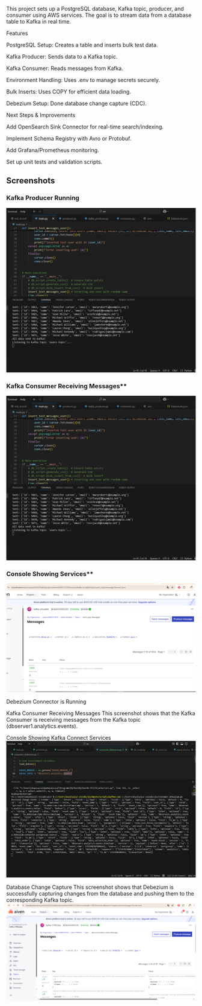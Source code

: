 This project sets up a PostgreSQL database, Kafka topic, producer, and consumer using AWS services. The goal is to stream data from a database table to Kafka in real time.

Features

PostgreSQL Setup: Creates a table and inserts bulk test data.

Kafka Producer: Sends data to a Kafka topic.

Kafka Consumer: Reads messages from Kafka.

Environment Handling: Uses .env to manage secrets securely.

Bulk Inserts: Uses COPY for efficient data loading.

Debezium Setup: Done database change capture (CDC).

Next Steps & Improvements

Add OpenSearch Sink Connector for real-time search/indexing.

Implement Schema Registry with Avro or Protobuf.

Add Grafana/Prometheus monitoring.

Set up unit tests and validation scripts.


## **Screenshots**
### **Kafka Producer Running**
![Kafka Producer](screenshots_of_progress/progress_kafka.PNG)

### Kafka Consumer Receiving Messages**
![Kafka Consumer](screenshots_of_progress/progress_kafka.PNG)

### Console Showing Services**
![Console](screenshots_of_progress/progress_kafka_aiven_console.PNG)

Debezium Connector is Running

Kafka Consumer Receiving Messages
This screenshot shows that the Kafka Consumer is receiving messages from the Kafka topic (dbserver1.analytics.events).

Console Showing Kafka Connect Services
![Console](screenshots_of_progress/check_kafka_manual_consumer.PNG)

Database Change Capture 
This screenshot shows that Debezium is successfully capturing changes from the database and pushing them to the corresponding Kafka topic.
![Console](screenshots_of_progress/connector_topc_log.PNG)

